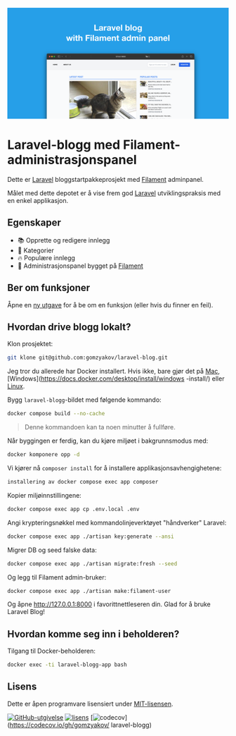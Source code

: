 ![Laravel-blogg med Filament-administrasjonspanel](../docs/social-preview-en.png)

# Laravel-blogg med Filament-administrasjonspanel

Dette er [Laravel](https://laravel.com) bloggstartpakkeprosjekt med [Filament](https://filamentphp.com) adminpanel.

Målet med dette depotet er å vise frem god [Laravel](https://laravel.com) utviklingspraksis med en enkel applikasjon.

## Egenskaper

- 📚 Opprette og redigere innlegg
- 🥑 Kategorier
- :fire: Populære innlegg
- :hatched_chick: Administrasjonspanel bygget på [Filament](https://filamentphp.com)

## Ber om funksjoner

Åpne en [ny utgave](https://github.com/gomzyakov/laravel-blog/issues/new) for å be om en funksjon (eller hvis du finner en feil).

## Hvordan drive blogg lokalt?

Klon prosjektet:

``` bash
git klone git@github.com:gomzyakov/laravel-blog.git
```

Jeg tror du allerede har Docker installert. Hvis ikke, bare gjør det på [Mac](https://docs.docker.com/desktop/install/mac-install/), [Windows](https://docs.docker.com/desktop/install/windows -install/) eller [Linux](https://docs.docker.com/desktop/install/linux-install/).

Bygg `laravel-blogg`-bildet med følgende kommando:

``` bash
docker compose build --no-cache
```

>Denne kommandoen kan ta noen minutter å fullføre.

Når byggingen er ferdig, kan du kjøre miljøet i bakgrunnsmodus med:

``` bash
docker komponere opp -d
```

Vi kjører nå `composer install` for å installere applikasjonsavhengighetene:

``` bash
installering av docker compose exec app composer
```

Kopier miljøinnstillingene:

``` bash
docker compose exec app cp .env.local .env
```

Angi krypteringsnøkkel med kommandolinjeverktøyet "håndverker" Laravel:

``` bash
docker compose exec app ./artisan key:generate --ansi
```

Migrer DB og seed falske data:

``` bash
docker compose exec app ./artisan migrate:fresh --seed
```

Og legg til Filament admin-bruker:

``` bash
docker compose exec app ./artisan make:filament-user
```

Og åpne http://127.0.0.1:8000 i favorittnettleseren din. Glad for å bruke Laravel Blog!

## Hvordan komme seg inn i beholderen?

Tilgang til Docker-beholderen:

``` bash
docker exec -ti laravel-blogg-app bash
```

## Lisens

Dette er åpen programvare lisensiert under [MIT-lisensen](https://github.com/gomzyakov/php-code-style/blob/main/LICENSE).


[![GitHub-utgivelse](https://img.shields.io/github/release/gomzyakov/laravel-blog.svg)](https://github.com/gomzyakov/laravel-blog/releases/latest)
[![lisens](https://img.shields.io/badge/License-MIT-green.svg)](https://github.com/gomzyakov/laravel-blog/blob/development/LICENSE)
[![codecov](https://codecov.io/gh/gomzyakov/laravel-blog/branch/main/graph/badge.svg?token=4CYTVMVUYV)](https://codecov.io/gh/gomzyakov/ laravel-blogg)